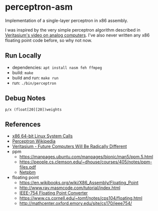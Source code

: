 # perceptron-asm

Implementation of a single-layer perceptron in x86 assembly.

I was inspired by the very simple perceptron algorithm described in [Veritasium's video on analog computers](https://youtu.be/GVsUOuSjvcg?t=221).
I've also never written any x86 floating point code before, so why not now.

## Run Locally

- dependencies: `apt install nasm feh ffmpeg`
- build: `make`
- build and run: `make run`
- run: `./bin/perceptron`

## Debug Notes

```text
p/x (float[20][20])weights
```

## References

- [x86 64-bit Linux System Calls](https://blog.rchapman.org/posts/Linux_System_Call_Table_for_x86_64/)
- [Perceptron Wikipedia](https://en.wikipedia.org/wiki/Perceptron)
- [Veritasium - Future Computers Will Be Radically Different](https://www.youtube.com/watch?v=GVsUOuSjvcg)
- ppm
  - https://manpages.ubuntu.com/manpages/bionic/man5/ppm.5.html
  - https://people.cs.clemson.edu/~dhouse/courses/405/notes/ppm-files.pdf
  - [Netpbm](https://en.wikipedia.org/wiki/Netpbm#File_formats=)
- floating point
  - https://en.wikibooks.org/wiki/X86_Assembly/Floating_Point
  - http://www.ray.masmcode.com/tutorial/index.html
  - [IEEE-754 Floating Point Converter](https://www.h-schmidt.net/FloatConverter/IEEE754.html)
  - https://www.cs.cornell.edu/~tomf/notes/cps104/floating.html
  - http://mathcenter.oxford.emory.edu/site/cs170/ieee754/
